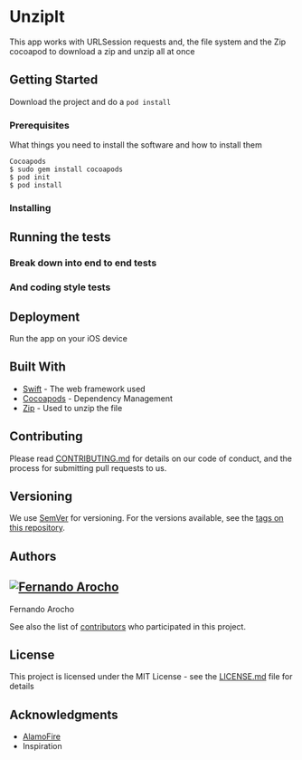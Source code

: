 # UnzipIt

This app works with URLSession requests and, the file system and the Zip cocoapod
to download a zip and unzip all at once

## Getting Started

Download the project and do a `pod install`

### Prerequisites

What things you need to install the software and how to install them

```
Cocoapods
$ sudo gem install cocoapods
$ pod init
$ pod install
```

### Installing



## Running the tests


### Break down into end to end tests


### And coding style tests



## Deployment

Run the app on your iOS device

## Built With

* [Swift](https://developer.apple.com/swift/) - The web framework used
* [Cocoapods](https://cocoapods.org/) - Dependency Management
* [Zip](https://github.com/marmelroy/Zip) - Used to unzip the file

## Contributing

Please read [CONTRIBUTING.md](https://gist.github.com/PurpleBooth/b24679402957c63ec426) for details on our code of conduct, and the process for submitting pull requests to us.

## Versioning

We use [SemVer](http://semver.org/) for versioning. For the versions available, see the [tags on this repository](https://github.com/your/project/tags).

## Authors

[![Fernando Arocho](https://avatars3.githubusercontent.com/u/6998363?v=3&s=200)](https://github.com/Specialist17)
---
Fernando Arocho

See also the list of [contributors](https://github.com/your/project/contributors) who participated in this project.

## License

This project is licensed under the MIT License - see the [LICENSE.md](LICENSE.md) file for details

## Acknowledgments

* [AlamoFire](https://github.com/Alamofire/Alamofire)
* Inspiration
